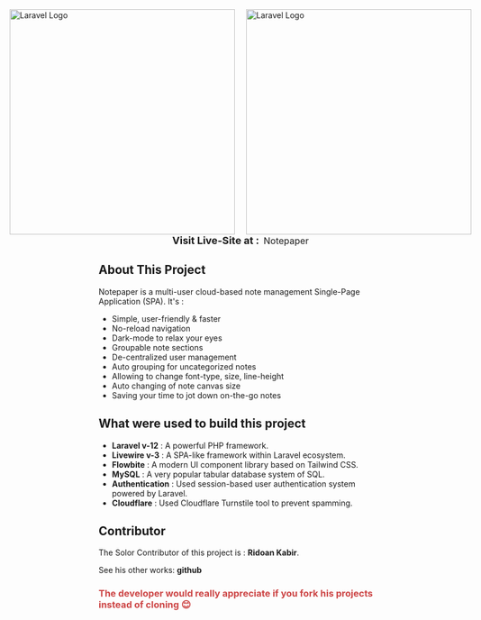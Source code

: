 <div style="display: flex; justify-content: center; align-items: center; gap: 20px;">
   <a href="https://laravel.com" target="_blank"><img src="https://raw.githubusercontent.com/laravel/art/master/logo-lockup/5%20SVG/2%20CMYK/1%20Full%20Color/laravel-logolockup-cmyk-red.svg" width="400" alt="Laravel Logo"></a>
   <a href="https://laravel.com" target="_blank"><img src="https://picperf.io/https://laravelnews.s3.amazonaws.com/images/laravel-livewire.png" width="400" alt="Laravel Logo"></a>
</div>

<div style="display: flex; justify-content: center; align-items: center; gap: 8px">
    <b style="font-size: 18px; text-align: center;"> 
        Visit Live-Site at :
    </b> 
    <span> 
        <a href="https://www.notepaper.ridoan.com" style="font-size: 16px;">Notepaper</a>
    </span> 
</div>


## About This Project

Notepaper is a multi-user cloud-based note management Single-Page Application (SPA). It's :

- Simple, user-friendly & faster
- No-reload navigation
- Dark-mode to relax your eyes
- Groupable note sections
- De-centralized user management
- Auto grouping for uncategorized notes
- Allowing to change font-type, size, line-height
- Auto changing of note canvas size
- Saving your time to jot down on-the-go notes

## What were used to build this project

- **[Laravel v-12](https://laravel.com/)** : A powerful PHP framework.
- **[Livewire v-3](https://livewire.laravel.com/docs/quickstart)** : A SPA-like framework within Laravel ecosystem.
- **[Flowbite](https://flowbite.com/)** : A modern UI component library based on Tailwind CSS.
- **[MySQL](https://www.mysql.com/)** : A very popular tabular database system of SQL.
- **[Authentication](https://laravel.com/docs/12.x/authentication#authenticating-users)** : Used session-based user authentication system  powered by Laravel.
- **[Cloudflare](https://www.cloudflare.com/application-services/products/turnstile/)** : Used Cloudflare Turnstile tool to prevent spamming.


## Contributor

The Solor Contributor of this project is : **[Ridoan Kabir](https://laravel.com/docs/contributions)**.

See his other works: **[github](https://github.com/ridoan777)**

### <span style="color:#cc4444;">The developer would really appreciate if you fork his projects instead of cloning 😊</span>


<br>
<br>
<br>
<br>
<br>
<style>
*{
    text-decoration: none !important;
}
</style>
